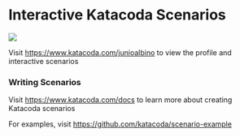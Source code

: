 # Interactive Katacoda Scenarios

[![](http://shields.katacoda.com/katacoda/junioalbino/count.svg)](https://www.katacoda.com/junioalbino "Get your profile on Katacoda.com")

Visit https://www.katacoda.com/junioalbino to view the profile and interactive scenarios

### Writing Scenarios
Visit https://www.katacoda.com/docs to learn more about creating Katacoda scenarios

For examples, visit https://github.com/katacoda/scenario-example
